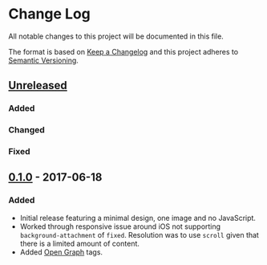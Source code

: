 # Change Log
All notable changes to this project will be documented in this file.

The format is based on [Keep a Changelog](http://keepachangelog.com/)
and this project adheres to [Semantic Versioning](http://semver.org/).

## [Unreleased]
### Added

### Changed

### Fixed


## [0.1.0] - 2017-06-18
### Added
- Initial release featuring a minimal design, one image and no JavaScript.
- Worked through responsive issue around iOS not supporting `background-attachment` of `fixed`. Resolution was to use `scroll` given that there is a limited amount of content.
- Added [Open Graph](http://ogp.me/) tags.

[Unreleased]: https://github.com/morgan/michealmorgan.com/compare/v0.1.0...HEAD
[0.1.0]: https://github.com/morgan/michealmorgan.com/compare/v0.1.0
